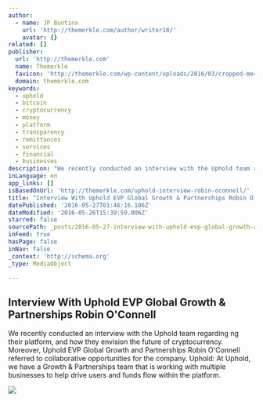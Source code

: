 ```yaml
---
author:
  - name: JP Buntinx
    url: 'http://themerkle.com/author/writer10/'
    avatar: {}
related: []
publisher:
  url: 'http://themerkle.com'
  name: Themerkle
  favicon: 'http://themerkle.com/wp-content/uploads/2016/03/cropped-merkle-white-1-192x192.png'
  domain: themerkle.com
keywords:
  - uphold
  - bitcoin
  - cryptocurrency
  - money
  - platform
  - transparency
  - remittances
  - services
  - financial
  - businesses
description: "We recently conducted an interview with the Uphold team regarding ng their platform, and how they envision the future of cryptocurrency. Moreover, Uphold EVP Global Growth and Partnerships Robin O'Connell referred to collaborative opportunities for the company. Uphold: At Uphold, we have a Growth & Partnerships team that is working with multiple businesses to help drive users and funds flow within the platform."
inLanguage: en
app_links: []
isBasedOnUrl: 'http://themerkle.com/uphold-interview-robin-oconnell/'
title: "Interview With Uphold EVP Global Growth & Partnerships Robin O'Connell"
datePublished: '2016-05-27T01:46:16.106Z'
dateModified: '2016-05-26T15:39:59.006Z'
starred: false
sourcePath: _posts/2016-05-27-interview-with-uphold-evp-global-growth-and-partnerships-robin.md
inFeed: true
hasPage: false
inNav: false
_context: 'http://schema.org'
_type: MediaObject

---
```

<article style=""><h1>Interview With Uphold EVP Global Growth &amp; Partnerships Robin O'Connell</h1><p>We recently conducted an interview with the Uphold team regarding ng their platform, and how they envision the future of cryptocurrency. Moreover, Uphold EVP Global Growth and Partnerships Robin O'Connell referred to collaborative opportunities for the company. Uphold: At Uphold, we have a Growth &amp; Partnerships team that is working with multiple businesses to help drive users and funds flow within the platform.</p><img src="http://themerkle.com/wp-content/uploads/2015/12/Uphold-Logo.jpg" /></article>